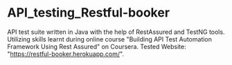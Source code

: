 # API_testing_Restful-booker
API test suite written in Java with the help of RestAssured and TestNG tools. Utilizing skills learnt during online course "Building API Test Automation Framework Using Rest Assured" on Coursera.
Tested Website: "https://restful-booker.herokuapp.com/".
